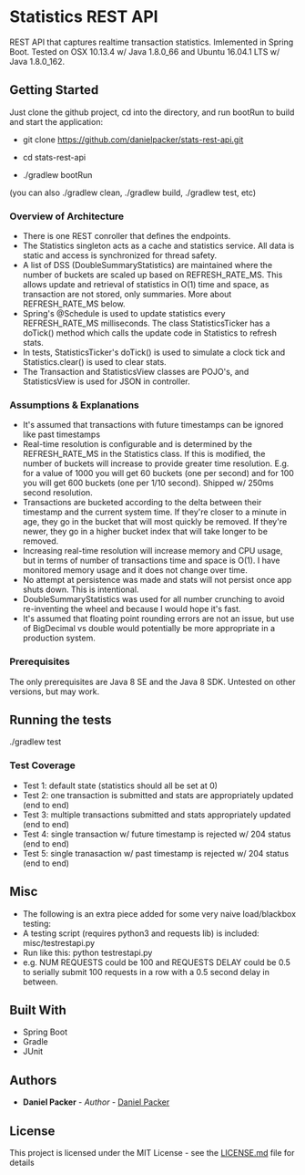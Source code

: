# Statistics REST API

REST API that captures realtime transaction statistics. Imlemented in Spring Boot. Tested on OSX 10.13.4 w/ Java 1.8.0_66 and Ubuntu 16.04.1 LTS w/ Java 1.8.0_162.

## Getting Started

Just clone the github project, cd into the directory, and run bootRun to build and start the application:

* git clone https://github.com/danielpacker/stats-rest-api.git

* cd stats-rest-api

* ./gradlew bootRun

(you can also ./gradlew clean, ./gradlew build, ./gradlew test, etc)

### Overview of Architecture

* There is one REST conroller that defines the endpoints.
* The Statistics singleton acts as a cache and statistics service. All data is static and access is synchronized for thread safety.
* A list of DSS (DoubleSummaryStatistics) are maintained where the number of buckets are scaled up based on REFRESH_RATE_MS. This allows update and retrieval of statistics in O(1) time and space, as transaction are not stored, only summaries. More about REFRESH_RATE_MS below.
* Spring's @Schedule is used to update statistics every REFRESH_RATE_MS milliseconds. The class StatisticsTicker has a doTick() method which calls the update code in Statistics to refresh stats.
* In tests, StatisticsTicker's doTick() is used to simulate a clock tick and Statistics.clear() is used to clear stats.
* The Transaction and StatisticsView classes are POJO's, and StatisticsView is used for JSON in controller.

### Assumptions & Explanations

* It's assumed that transactions with future timestamps can be ignored like past timestamps
* Real-time resolution is configurable and is determined by the REFRESH_RATE_MS in the Statistics class. If this is modified, the number of buckets will increase to provide greater time resolution. E.g. for a value of 1000 you will get 60 buckets (one per second) and for 100 you will get 600 buckets (one per 1/10 second). Shipped w/ 250ms second resolution.
* Transactions are bucketed according to the delta between their timestamp and the current system time. If they're closer to a minute in age, they go in the bucket that will most quickly be removed. If they're newer, they go in a higher bucket index that will take longer to be removed.
* Increasing real-time resolution will increase memory and CPU usage, but in terms of number of transactions time and space is O(1). I have monitored memory usage and it does not change over time.
* No attempt at persistence was made and stats will not persist once app shuts down. This is intentional.
* DoubleSummaryStatistics was used for all number crunching to avoid re-inventing the wheel and because I would hope it's fast. 
* It's assumed that floating point rounding errors are not an issue, but use of BigDecimal vs double would potentially be more appropriate in a production system.

### Prerequisites

The only prerequisites are Java 8 SE and the Java 8 SDK. Untested on other versions, but may work.

## Running the tests

./gradlew test

### Test Coverage

* Test 1: default state (statistics should all be set at 0)
* Test 2: one transaction is submitted and stats are appropriately updated (end to end)
* Test 3: multiple transactions submitted and stats appropriately updated (end to end)
* Test 4: single transaction w/ future timestamp is rejected w/ 204 status (end to end)
* Test 5: single tranasaction w/ past timestamp is rejected w/ 204 status (end to end)

## Misc

* The following is an extra piece added for some very naive load/blackbox testing:
* A testing script (requires python3 and requests lib) is included: misc/testrestapi.py
* Run like this: python testrestapi.py <NUM REQUESTS> <REQUESTS DELAY>
* e.g. NUM REQUESTS could be 100 and REQUESTS DELAY could be 0.5 to serially submit 100 requests in a row with a 0.5 second delay in between.

## Built With

* Spring Boot
* Gradle
* JUnit

## Authors

* **Daniel Packer** - *Author* - [Daniel Packer](https://github.com/danielpacker)

## License

This project is licensed under the MIT License - see the [LICENSE.md](LICENSE.md) file for details

